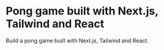 # Pong game built with Next.js, Tailwind and React

Build a pong game built with Next.js, Tailwind and React.

